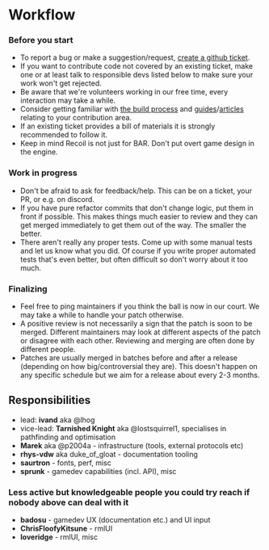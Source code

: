 # Workflow

### Before you start
* To report a bug or make a suggestion/request, [create a github ticket](https://github.com/beyond-all-reason/spring/issues/new/choose).
* If you want to contribute code not covered by an existing ticket, make one or at least talk to responsible devs listed below to make sure your work won't get rejected.
* Be aware that we're volunteers working in our free time, every interaction may take a while.
* Consider getting familiar with [the build process](https://beyond-all-reason.github.io/spring/development) and [guides](https://beyond-all-reason.github.io/spring/guides)/[articles](https://beyond-all-reason.github.io/spring/articles) relating to your contribution area.
* If an existing ticket provides a bill of materials it is strongly recommended to follow it.
* Keep in mind Recoil is not just for BAR. Don't put overt game design in the engine.

### Work in progress
* Don't be afraid to ask for feedback/help. This can be on a ticket, your PR, or e.g. on discord.
* If you have pure refactor commits that don't change logic, put them in front if possible. This makes things much easier to review and they can get merged immediately to get them out of the way. The smaller the better.
* There aren't really any proper tests. Come up with some manual tests and let us know what you did. Of course if you write proper automated tests that's even better, but often difficult so don't worry about it too much.

[comment]: # (* Follow Recoil development philosophy. // FIXME would need an article and not everybody even agrees on details there)

### Finalizing
* Feel free to ping maintainers if you think the ball is now in our court. We may take a while to handle your patch otherwise.
* A positive review is not necessarily a sign that the patch is soon to be merged. Different maintainers may look at different aspects of the patch or disagree with each other. Reviewing and merging are often done by different people.
* Patches are usually merged in batches before and after a release (depending on how big/controversial they are). This doesn't happen on any specific schedule but we aim for a release about every 2-3 months.

## Responsibilities
* lead: **ivand** aka @lhog
* vice-lead: **Tarnished Knight** aka @lostsquirrel1, specialises in pathfinding and optimisation
* **Marek** aka @p2004a - infrastructure (tools, external protocols etc)
* **rhys-vdw** aka duke_of_gloat - documentation tooling
* **saurtron** - fonts, perf, misc
* **sprunk** - gamedev capabilities (incl. API), misc

### Less active but knowledgeable people you could try reach if nobody above can deal with it
* **badosu** - gamedev UX (documentation etc.) and UI input
* **ChrisFloofyKitsune** - rmlUI
* **loveridge** - rmlUI, misc
